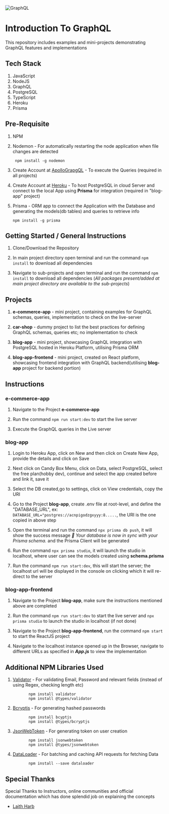 <img src="https://cdn.codersociety.com/uploads/graphql-reasons.png" alt="GraphQL"/>

# Introduction To GraphQL

This repository includes examples and mini-projects demonstrating GraphQL features and implementations

## Tech Stack

1. JavaScript
2. NodeJS
3. GraphQL
4. PostgreSQL
5. TypeScript
6. Heroku
7. Prisma

## Pre-Requisite

1.  NPM

2.  Nodemon - For automatically restarting the node application when file changes are detected

         npm install -g nodemon

3.  Create Account at [ApolloGrapgQL](https://studio.apollographql.com/login?from=%2F) - To execute the Queries (required in all projects)

4.  Create Account at [Heroku](https://dashboard.heroku.com/) - To host PostgreSQL in cloud Server and connect to the local App using **Prisma** for integration (required in "blog-app" project)

5.  Prisma - ORM app to connect the Application with the Database and generating the models(db tables) and queries to retrieve info

        npm install -g prisma

## Getting Started / General Instructions

1. Clone/Download the Repository

2. In main project directory open terminal and run the command `npm install` to download all dependencies

3. Navigate to sub-projects and open terminal and run the command `npm install` to download all dependencies (_All packages present/added at main project directory are available to the sub-projects_)

## Projects

1. **e-commerce-app** - mini project, containing examples for GraphQL schemas, queries, implementation to check on the live-server

2. **car-shop** - dummy project to list the best practices for defining GraphQL schemas, queries etc; no implementation to check

3. **blog-app** - mini project, showcasing GraphQL integration with PostgreSQL hosted in Heroku Platform, utilising Prisma ORM

4. **blog-app-frontend** - mini project, created on React platform, showcasing frontend integration with GraphQL backend(utilising **blog-app** project for backend portion)

## Instructions

### e-commerce-app

1. Navigate to the Project **e-commerce-app**

2. Run the command `npm run start:dev` to start the live server

3. Execute the GraphQL queries in the Live server

### blog-app

1. Login to Heroku App, click on New and then click
   on Create New App, provide the details and click on Save

2. Next click on Candy Box Menu, click on Data, select PostgreSQL, select the free plan(hobby dev), continue and select the app created before and link it, save it

3. Select the DB created,go to settings, click on View credentials, copy the URI

4. Go to the Project **blog-app**, create .env file at root-level, and define the "DATABASE_URL", ex: `DATABASE_URL="postgres://acnpigodzgxyyy:8.....`, the URI is the one copied in above step

5. Open the terminal and run the command `npx prisma db push`, it will show the success message _🚀 Your database is now in sync with your Prisma schema._ and the Prisma Client will be generated

6. Run the command `npx prisma studio`, it will launch the studio in localhost, where user can see the models created using **schema.prisma**

7. Run the command `npm run start:dev`, this will start the server; the localhost url will be displayed in the console on clicking which it will re-direct to the server

### blog-app-frontend

1. Navigate to the Project **blog-app**, make sure the instructions mentioned above are completed

2. Run the command `npm run start:dev` to start the live server and `npx prisma studio` to launch the studio in localhost (if not done)

3. Navigate to the Project **blog-app-frontend**, run the command `npm start` to start the ReactJS project

4. Navigate to the localhost instance opened up in the Browser, navigate to different URLs as specified in **_App.js_** to view the implementation

## Additional NPM Libraries Used

1.  [Validator](https://www.npmjs.com/package/validator) - For validating Email, Password and relevant fields (instead of using Regex, checking length etc)

               npm install validator
               npm install @types/validator

2.  [Bcryptjs](https://www.npmjs.com/package/bcryptjs) - For generating hashed passwords

               npm install bcyptjs
               npm install @types/bcryptjs

3.  [JsonWebToken](https://www.npmjs.com/package/jsonwebtoken) - For generating token on user creation

               npm install jsonwebtoken
               npm install @types/jsonwebtoken

4.  [DataLoader](https://www.npmjs.com/package/dataloader) - For batching and caching API requests for fetching Data

               npm install --save dataloader

## Special Thanks

Special Thanks to Instructors, online communities and official documentation which has done splendid job on explaining the concepts

- [Laith Harb](https://www.udemy.com/course/modern-graphql-complete-guide/)
